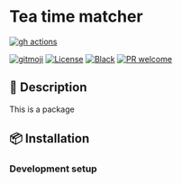 # Tea time matcher

<!-- ALL-CONTRIBUTORS-BADGE:START - Do not remove or modify this section -->
<!-- ALL-CONTRIBUTORS-BADGE:END -->
[![gh actions](https://github.com/klieret/tea-time-matcher/workflows/testing/badge.svg)](https://github.com/klieret/tea-time-matcher/actions)
<!-- [![Coveralls](https://coveralls.io/repos/github/klieret/tea-time-matcher/badge.svg?branch=master)](https://coveralls.io/github/klieret/tea-time-matcher?branch=master) -->
<!-- [![Documentation Status](https://readthedocs.org/projects/tea-time-matcher/badge/?version=latest)](https://tea-time-matcher.readthedocs.io/) -->
<!-- [![Pypi status](https://badge.fury.io/py/tea-time-matcher.svg)](https://pypi.org/project/tea-time-matcher/) -->
[![gitmoji](https://img.shields.io/badge/gitmoji-%20😜%20😍-FFDD67.svg)](https://gitmoji.dev)
[![License](https://img.shields.io/github/license/klieret/tea-time-matcher.svg)](https://github.com/klieret/tea-time-matcher/blob/master/LICENSE.txt)
[![Black](https://img.shields.io/badge/code%20style-black-000000.svg)](https://github.com/python/black)
[![PR welcome](https://img.shields.io/badge/PR-Welcome-%23FF8300.svg)](https://git-scm.com/book/en/v2/GitHub-Contributing-to-a-Project)

## 📝 Description

This is a package

## 📦 Installation

### Development setup

<!-- ## ✨ Contributors -->
<!--  -->
<!-- Thanks goes to these wonderful people ([emoji key](https://allcontributors.org/docs/en/emoji-key)): -->
<!--  -->
<!-- ALL-CONTRIBUTORS-LIST:START - Do not remove or modify this section -->
<!-- prettier-ignore-start -->
<!-- markdownlint-disable -->
<!-- markdownlint-restore -->
<!-- prettier-ignore-end -->
<!-- ALL-CONTRIBUTORS-LIST:END -->
<!--  -->
<!-- This project follows the [all-contributors](https://github.com/all-contributors/all-contributors) specification. Contributions of any kind welcome! -->

